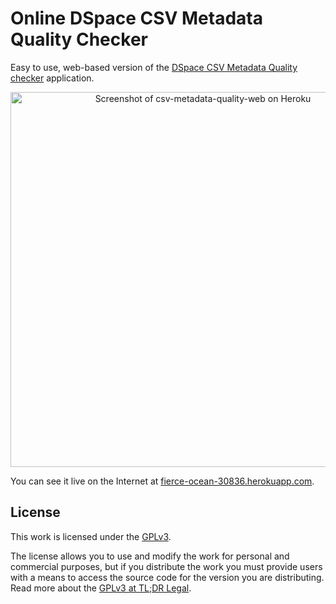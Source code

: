 # Online DSpace CSV Metadata Quality Checker
Easy to use, web-based version of the [DSpace CSV Metadata Quality checker](https://github.com/ilri/csv-metadata-quality) application.

<p align="center">
  <img width="600" alt="Screenshot of csv-metadata-quality-web on Heroku" src="https://raw.githubusercontent.com/ilri/main/csv-metadata-quality-web/screenshot.png">
</p>

You can see it live on the Internet at [fierce-ocean-30836.herokuapp.com](https://fierce-ocean-30836.herokuapp.com).

## License
This work is licensed under the [GPLv3](https://www.gnu.org/licenses/gpl-3.0.en.html).

The license allows you to use and modify the work for personal and commercial purposes, but if you distribute the work you must provide users with a means to access the source code for the version you are distributing. Read more about the [GPLv3 at TL;DR Legal](https://tldrlegal.com/license/gnu-general-public-license-v3-(gpl-3)).
